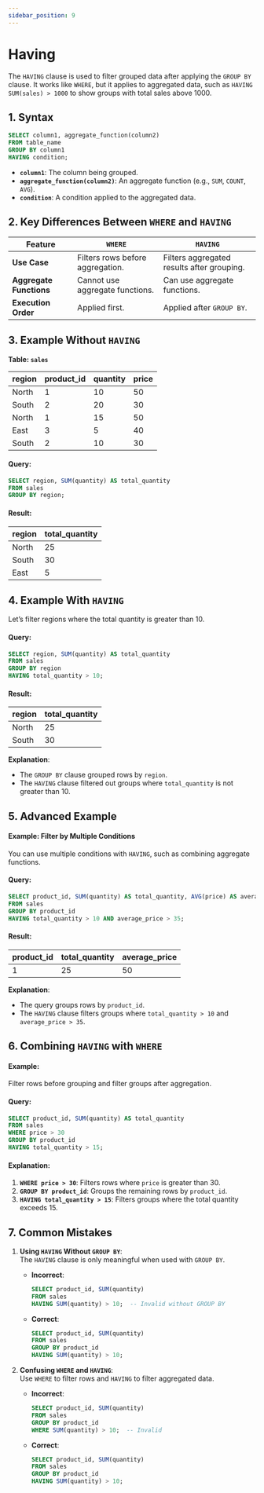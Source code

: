 ```yaml
---
sidebar_position: 9
---
```


# Having 

The `HAVING` clause is used to filter grouped data after applying the `GROUP BY` clause. It works like `WHERE`, but it applies to aggregated data, such as `HAVING SUM(sales) > 1000` to show groups with total sales above 1000.

## **1. Syntax**
```sql
SELECT column1, aggregate_function(column2)
FROM table_name
GROUP BY column1
HAVING condition;
```

- **`column1`**: The column being grouped.  
- **`aggregate_function(column2)`**: An aggregate function (e.g., `SUM`, `COUNT`, `AVG`).  
- **`condition`**: A condition applied to the aggregated data.


## **2. Key Differences Between `WHERE` and `HAVING`**

| Feature          | `WHERE`                              | `HAVING`                                |
|-------------------|-------------------------------------|-----------------------------------------|
| **Use Case**     | Filters rows before aggregation.     | Filters aggregated results after grouping. |
| **Aggregate Functions** | Cannot use aggregate functions.    | Can use aggregate functions.              |
| **Execution Order** | Applied first.                   | Applied after `GROUP BY`.                |

## **3. Example Without `HAVING`**

**Table: `sales`**

| region    | product_id | quantity | price |  
|-----------|------------|----------|-------|  
| North     | 1          | 10       | 50    |  
| South     | 2          | 20       | 30    |  
| North     | 1          | 15       | 50    |  
| East      | 3          | 5        | 40    |  
| South     | 2          | 10       | 30    |  

#### Query:
```sql
SELECT region, SUM(quantity) AS total_quantity
FROM sales
GROUP BY region;
```

#### Result:

| region    | total_quantity |  
|-----------|----------------|  
| North     | 25             |  
| South     | 30             |  
| East      | 5              |  

## **4. Example With `HAVING`**

Let’s filter regions where the total quantity is greater than 10.

#### Query:
```sql
SELECT region, SUM(quantity) AS total_quantity
FROM sales
GROUP BY region
HAVING total_quantity > 10;
```

#### Result:

| region    | total_quantity |  
|-----------|----------------|  
| North     | 25             |  
| South     | 30             |  

**Explanation**:  
- The `GROUP BY` clause grouped rows by `region`.  
- The `HAVING` clause filtered out groups where `total_quantity` is not greater than 10.

## **5. Advanced Example**

#### Example: Filter by Multiple Conditions
You can use multiple conditions with `HAVING`, such as combining aggregate functions.

#### Query:
```sql
SELECT product_id, SUM(quantity) AS total_quantity, AVG(price) AS average_price
FROM sales
GROUP BY product_id
HAVING total_quantity > 10 AND average_price > 35;
```

#### Result:

| product_id | total_quantity | average_price |  
|------------|----------------|---------------|  
| 1          | 25             | 50            |  

**Explanation**:  
- The query groups rows by `product_id`.  
- The `HAVING` clause filters groups where `total_quantity > 10` and `average_price > 35`.

## **6. Combining `HAVING` with `WHERE`**

#### Example:
Filter rows before grouping and filter groups after aggregation.

#### Query:
```sql
SELECT product_id, SUM(quantity) AS total_quantity
FROM sales
WHERE price > 30
GROUP BY product_id
HAVING total_quantity > 15;
```

#### Explanation:
1. **`WHERE price > 30`**: Filters rows where `price` is greater than 30.  
2. **`GROUP BY product_id`**: Groups the remaining rows by `product_id`.  
3. **`HAVING total_quantity > 15`**: Filters groups where the total quantity exceeds 15.

## **7. Common Mistakes**

1. **Using `HAVING` Without `GROUP BY`**:  
   The `HAVING` clause is only meaningful when used with `GROUP BY`.  
   - **Incorrect**:  
     ```sql
     SELECT product_id, SUM(quantity)
     FROM sales
     HAVING SUM(quantity) > 10;  -- Invalid without GROUP BY
     ```
   - **Correct**:  
     ```sql
     SELECT product_id, SUM(quantity)
     FROM sales
     GROUP BY product_id
     HAVING SUM(quantity) > 10;
     ```

2. **Confusing `WHERE` and `HAVING`**:  
   Use `WHERE` to filter rows and `HAVING` to filter aggregated data.  
   - **Incorrect**:  
     ```sql
     SELECT product_id, SUM(quantity)
     FROM sales
     GROUP BY product_id
     WHERE SUM(quantity) > 10;  -- Invalid
     ```

   - **Correct**:  
     ```sql
     SELECT product_id, SUM(quantity)
     FROM sales
     GROUP BY product_id
     HAVING SUM(quantity) > 10;
     ```